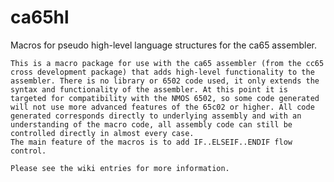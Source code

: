 # ca65hl
Macros for pseudo high-level language structures for the ca65 assembler.

    This is a macro package for use with the ca65 assembler (from the cc65 cross development package) that adds high-level functionality to the assembler. There is no library or 6502 code used, it only extends the syntax and functionality of the assembler. At this point it is targeted for compatibility with the NMOS 6502, so some code generated will not use more advanced features of the 65c02 or higher. All code generated corresponds directly to underlying assembly and with an understanding of the macro code, all assembly code can still be controlled directly in almost every case. 
    The main feature of the macros is to add IF..ELSEIF..ENDIF flow control.
    
    Please see the wiki entries for more information.
